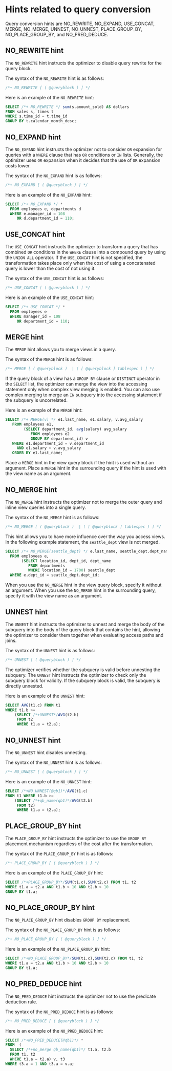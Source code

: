 # Hints related to query conversion

Query conversion hints are NO_REWRITE, NO_EXPAND, USE_CONCAT, MERGE, NO_MERGE, UNNEST, NO_UNNEST, PLACE_GROUP_BY, NO_PLACE_GROUP_BY, and NO_PRED_DEDUCE.

## NO_REWRITE hint

The `NO_REWRITE` hint instructs the optimizer to disable query rewrite for the query block.

The syntax of the `NO_REWRITE` hint is as follows:

```sql
/*+ NO_REWRITE [ ( @queryblock ) ] */
```

Here is an example of the `NO_REWRITE` hint:

```sql
SELECT /*+ NO_REWRITE */ sum(s.amount_sold) AS dollars
FROM sales s, times t
WHERE s.time_id = t.time_id
GROUP BY t.calendar_month_desc;
```

## NO_EXPAND hint

The `NO_EXPAND` hint instructs the optimizer not to consider `OR` expansion for queries with a `WHERE` clause that has `OR` conditions or `IN` lists. Generally, the optimizer uses `OR` expansion when it decides that the use of `OR` expansion costs lower.

The syntax of the `NO_EXPAND` hint is as follows:

```sql
/*+ NO_EXPAND [ ( @queryblock ) ] */
```

Here is an example of the `NO_EXPAND` hint:

```sql
SELECT /*+ NO_EXPAND */ *
  FROM employees e, departments d
  WHERE e.manager_id = 108
     OR d.department_id = 110;
```

## USE_CONCAT hint

The `USE_CONCAT` hint instructs the optimizer to transform a query that has combined `OR` conditions in the `WHERE` clause into a compound query by using the `UNION ALL` operator. If the `USE_CONCAT` hint is not specified, the transformation takes place only when the cost of using a concatenated query is lower than the cost of not using it.

The syntax of the `USE_CONCAT` hint is as follows:

```sql
/*+ USE_CONCAT [ ( @queryblock ) ] */
```

Here is an example of the `USE_CONCAT` hint:

```sql
SELECT /*+ USE_CONCAT */ *
  FROM employees e
  WHERE manager_id = 108
     OR department_id = 110;
```

## MERGE hint

The `MERGE` hint allows you to merge views in a query.

The syntax of the `MERGE` hint is as follows:

```sql
/*+ MERGE [ ( @queryblock )  | ( [ @queryblock ] tablespec ) ] */
```

If the query block of a view has a `GROUP BY` clause or `DISTINCT` operator in the `SELECT` list, the optimizer can merge the view into the accessing statement only when complex view merging is enabled. You can also use complex merging to merge an `IN` subquery into the accessing statement if the subquery is uncorrelated.

Here is an example of the `MERGE` hint:

```sql
SELECT /*+ MERGE(v) */ e1.last_name, e1.salary, v.avg_salary
   FROM employees e1,
        (SELECT department_id, avg(salary) avg_salary
           FROM employees e2
           GROUP BY department_id) v
   WHERE e1.department_id = v.department_id
     AND e1.salary > v.avg_salary
   ORDER BY e1.last_name;
```

Place a `MERGE` hint in the view query block if the hint is used without an argument. Place a `MERGE` hint in the surrounding query if the hint is used with the view name as an argument.

## NO_MERGE hint

The `NO_MERGE` hint instructs the optimizer not to merge the outer query and inline view queries into a single query.

The syntax of the `NO_MERGE` hint is as follows:

```sql
/*+ NO_MERGE [ ( @queryblock )  | ( [ @queryblock ] tablespec ) ] */
```

This hint allows you to have more influence over the way you access views. In the following example statement, the `seattle_dept` view is not merged.

```sql
SELECT /*+ NO_MERGE(seattle_dept) */ e.last_name, seattle_dept.dept_name
  FROM employees e,
       (SELECT location_id, dept_id, dept_name
          FROM departments
          WHERE location_id = 1700) seattle_dept
  WHERE e.dept_id = seattle_dept.dept_id;
```

When you use the `NO_MERGE` hint in the view query block, specify it without an argument. When you use the `NO_MERGE` hint in the surrounding query, specify it with the view name as an argument.

## UNNEST hint

The `UNNEST` hint instructs the optimizer to unnest and merge the body of the subquery into the body of the query block that contains the hint, allowing the optimizer to consider them together when evaluating access paths and joins.

The syntax of the `UNNEST` hint is as follows:

```sql
/*+ UNNEST [ ( @queryblock ) ] */
```

The optimizer verifies whether the subquery is valid before unnesting the subquery. The `UNNEST` hint instructs the optimizer to check only the subquery block for validity. If the subquery block is valid, the subquery is directly unnested.

Here is an example of the `UNNEST` hint:

```sql
SELECT AVG(t1.c) FROM t1
WHERE t1.b >=
    (SELECT /*+UNNEST*/AVG(t2.b)
     FROM t2
     WHERE t1.a = t2.a);
```

## NO_UNNEST hint

The `NO_UNNEST` hint disables unnesting.

The syntax of the `NO_UNNEST` hint is as follows:

```sql
/*+ NO_UNNEST [ ( @queryblock ) ] */
```

Here is an example of the `NO_UNNEST` hint:

```sql
SELECT /*+NO_UNNEST(@qb1)*/AVG(t1.c)
FROM t1 WHERE t1.b >=
    (SELECT /*+qb_name(qb1)*/AVG(t2.b)
     FROM t2)
     WHERE t1.a = t2.a);
```

## PLACE_GROUP_BY hint

The `PLACE_GROUP_BY` hint instructs the optimizer to use the `GROUP BY` placement mechanism regardless of the cost after the transformation.

The syntax of the `PLACE_GROUP_BY` hint is as follows:

```sql
/*+ PLACE_GROUP_BY [ ( @queryblock ) ] */
```

Here is an example of the `PLACE_GROUP_BY` hint:

```sql
SELECT /*+PLACE_GROUP_BY*/SUM(t1.c),SUM(t2.c) FROM t1, t2
WHERE t1.a = t2.a AND t1.b > 10 AND t2.b > 10
GROUP BY t1.a;
```

## NO_PLACE_GROUP_BY hint

The `NO_PLACE_GROUP_BY` hint disables `GROUP BY` replacement.

The syntax of the `NO_PLACE_GROUP_BY` hint is as follows:

```sql
/*+ NO_PLACE_GROUP_BY [ ( @queryblock ) ] */
```

Here is an example of the `NO_PLACE_GROUP_BY` hint:

```sql
SELECT /*+NO_PLACE_GROUP_BY*/SUM(t1.c),SUM(t2.c) FROM t1, t2
WHERE t1.a = t2.a AND t1.b > 10 AND t2.b > 10
GROUP BY t1.a;
```

## NO_PRED_DEDUCE hint

The `NO_PRED_DEDUCE` hint instructs the optimizer not to use the predicate deduction rule.

The syntax of the `NO_PRED_DEDUCE` hint is as follows:

```sql
/*+ NO_PRED_DEDUCE [ ( @queryblock ) ] */
```

Here is an example of the `NO_PRED_DEDUCE` hint:

```sql
SELECT /*+NO_PRED_DEDUCE(@qb1)*/ *
FROM  (
  SELECT /*+no_merge qb_name(qb1)*/ t1.a, t2.b
  FROM t1, t2
  WHERE t1.a = t2.a) v, t3
WHERE t3.a = 1 AND t3.a = v.a;
```
